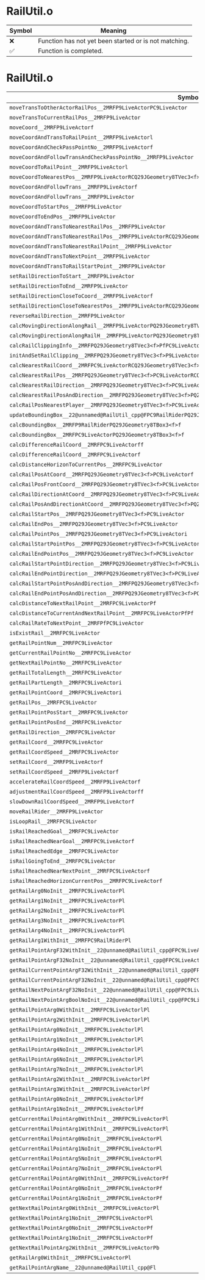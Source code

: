 # RailUtil.o
| Symbol | Meaning 
| ------------- | ------------- 
| :x: | Function has not yet been started or is not matching. 
| :white_check_mark: | Function is completed. 


# RailUtil.o
| Symbol | Decompiled? |
| ------------- | ------------- |
| `moveTransToOtherActorRailPos__2MRFP9LiveActorPC9LiveActor` | :x: |
| `moveTransToCurrentRailPos__2MRFP9LiveActor` | :x: |
| `moveCoord__2MRFP9LiveActorf` | :x: |
| `moveCoordAndTransToRailPoint__2MRFP9LiveActorl` | :x: |
| `moveCoordAndCheckPassPointNo__2MRFP9LiveActorf` | :x: |
| `moveCoordAndFollowTransAndCheckPassPointNo__2MRFP9LiveActor` | :x: |
| `moveCoordToRailPoint__2MRFP9LiveActorl` | :x: |
| `moveCoordToNearestPos__2MRFP9LiveActorRCQ29JGeometry8TVec3<f>` | :x: |
| `moveCoordAndFollowTrans__2MRFP9LiveActorf` | :x: |
| `moveCoordAndFollowTrans__2MRFP9LiveActor` | :x: |
| `moveCoordToStartPos__2MRFP9LiveActor` | :x: |
| `moveCoordToEndPos__2MRFP9LiveActor` | :x: |
| `moveCoordAndTransToNearestRailPos__2MRFP9LiveActor` | :x: |
| `moveCoordAndTransToNearestRailPos__2MRFP9LiveActorRCQ29JGeometry8TVec3<f>` | :x: |
| `moveCoordAndTransToNearestRailPoint__2MRFP9LiveActor` | :x: |
| `moveCoordAndTransToNextPoint__2MRFP9LiveActor` | :x: |
| `moveCoordAndTransToRailStartPoint__2MRFP9LiveActor` | :x: |
| `setRailDirectionToStart__2MRFP9LiveActor` | :x: |
| `setRailDirectionToEnd__2MRFP9LiveActor` | :x: |
| `setRailDirectionCloseToCoord__2MRFP9LiveActorf` | :x: |
| `setRailDirectionCloseToNearestPos__2MRFP9LiveActorRCQ29JGeometry8TVec3<f>` | :x: |
| `reverseRailDirection__2MRFP9LiveActor` | :x: |
| `calcMovingDirectionAlongRail__2MRFP9LiveActorPQ29JGeometry8TVec3<f>RCQ29JGeometry8TVec3<f>fbPb` | :x: |
| `calcMovingDirectionAlongRailH__2MRFP9LiveActorPQ29JGeometry8TVec3<f>RCQ29JGeometry8TVec3<f>fPb` | :x: |
| `calcRailClippingInfo__2MRFPQ29JGeometry8TVec3<f>PfPC9LiveActorff` | :x: |
| `initAndSetRailClipping__2MRFPQ29JGeometry8TVec3<f>P9LiveActorff` | :x: |
| `calcNearestRailCoord__2MRFPC9LiveActorRCQ29JGeometry8TVec3<f>` | :x: |
| `calcNearestRailPos__2MRFPQ29JGeometry8TVec3<f>PC9LiveActorRCQ29JGeometry8TVec3<f>` | :x: |
| `calcNearestRailDirection__2MRFPQ29JGeometry8TVec3<f>PC9LiveActorRCQ29JGeometry8TVec3<f>` | :x: |
| `calcNearestRailPosAndDirection__2MRFPQ29JGeometry8TVec3<f>PQ29JGeometry8TVec3<f>PC9LiveActorRCQ29JGeometry8TVec3<f>` | :x: |
| `calcRailPosNearestPlayer__2MRFPQ29JGeometry8TVec3<f>PC9LiveActor` | :x: |
| `updateBoundingBox__22@unnamed@RailUtil_cpp@FPC9RailRiderPQ29JGeometry8TBox3<f>` | :x: |
| `calcBoundingBox__2MRFP9RailRiderPQ29JGeometry8TBox3<f>f` | :x: |
| `calcBoundingBox__2MRFPC9LiveActorPQ29JGeometry8TBox3<f>f` | :x: |
| `calcDifferenceRailCoord__2MRFPC9LiveActorff` | :x: |
| `calcDifferenceRailCoord__2MRFPC9LiveActorf` | :x: |
| `calcDistanceHorizonToCurrentPos__2MRFPC9LiveActor` | :x: |
| `calcRailPosAtCoord__2MRFPQ29JGeometry8TVec3<f>PC9LiveActorf` | :x: |
| `calcRailPosFrontCoord__2MRFPQ29JGeometry8TVec3<f>PC9LiveActorf` | :x: |
| `calcRailDirectionAtCoord__2MRFPQ29JGeometry8TVec3<f>PC9LiveActorf` | :x: |
| `calcRailPosAndDirectionAtCoord__2MRFPQ29JGeometry8TVec3<f>PQ29JGeometry8TVec3<f>PC9LiveActorf` | :x: |
| `calcRailStartPos__2MRFPQ29JGeometry8TVec3<f>PC9LiveActor` | :x: |
| `calcRailEndPos__2MRFPQ29JGeometry8TVec3<f>PC9LiveActor` | :x: |
| `calcRailPointPos__2MRFPQ29JGeometry8TVec3<f>PC9LiveActori` | :x: |
| `calcRailStartPointPos__2MRFPQ29JGeometry8TVec3<f>PC9LiveActor` | :x: |
| `calcRailEndPointPos__2MRFPQ29JGeometry8TVec3<f>PC9LiveActor` | :x: |
| `calcRailStartPointDirection__2MRFPQ29JGeometry8TVec3<f>PC9LiveActor` | :x: |
| `calcRailEndPointDirection__2MRFPQ29JGeometry8TVec3<f>PC9LiveActor` | :x: |
| `calcRailStartPointPosAndDirection__2MRFPQ29JGeometry8TVec3<f>PQ29JGeometry8TVec3<f>PC9LiveActor` | :x: |
| `calcRailEndPointPosAndDirection__2MRFPQ29JGeometry8TVec3<f>PQ29JGeometry8TVec3<f>PC9LiveActor` | :x: |
| `calcDistanceToNextRailPoint__2MRFPC9LiveActorPf` | :x: |
| `calcDistanceToCurrentAndNextRailPoint__2MRFPC9LiveActorPfPf` | :x: |
| `calcRailRateToNextPoint__2MRFPfPC9LiveActor` | :x: |
| `isExistRail__2MRFPC9LiveActor` | :x: |
| `getRailPointNum__2MRFPC9LiveActor` | :x: |
| `getCurrentRailPointNo__2MRFPC9LiveActor` | :x: |
| `getNextRailPointNo__2MRFPC9LiveActor` | :x: |
| `getRailTotalLength__2MRFPC9LiveActor` | :x: |
| `getRailPartLength__2MRFPC9LiveActori` | :x: |
| `getRailPointCoord__2MRFPC9LiveActori` | :x: |
| `getRailPos__2MRFPC9LiveActor` | :x: |
| `getRailPointPosStart__2MRFPC9LiveActor` | :x: |
| `getRailPointPosEnd__2MRFPC9LiveActor` | :x: |
| `getRailDirection__2MRFPC9LiveActor` | :x: |
| `getRailCoord__2MRFPC9LiveActor` | :x: |
| `getRailCoordSpeed__2MRFPC9LiveActor` | :x: |
| `setRailCoord__2MRFP9LiveActorf` | :x: |
| `setRailCoordSpeed__2MRFP9LiveActorf` | :x: |
| `accelerateRailCoordSpeed__2MRFP9LiveActorf` | :x: |
| `adjustmentRailCoordSpeed__2MRFP9LiveActorff` | :x: |
| `slowDownRailCoordSpeed__2MRFP9LiveActorf` | :x: |
| `moveRailRider__2MRFP9LiveActor` | :x: |
| `isLoopRail__2MRFPC9LiveActor` | :x: |
| `isRailReachedGoal__2MRFPC9LiveActor` | :x: |
| `isRailReachedNearGoal__2MRFPC9LiveActorf` | :x: |
| `isRailReachedEdge__2MRFPC9LiveActor` | :x: |
| `isRailGoingToEnd__2MRFPC9LiveActor` | :x: |
| `isRailReachedNearNextPoint__2MRFPC9LiveActorf` | :x: |
| `isRailReachedHorizonCurrentPos__2MRFPC9LiveActorf` | :x: |
| `getRailArg0NoInit__2MRFPC9LiveActorPl` | :x: |
| `getRailArg1NoInit__2MRFPC9LiveActorPl` | :x: |
| `getRailArg2NoInit__2MRFPC9LiveActorPl` | :x: |
| `getRailArg3NoInit__2MRFPC9LiveActorPl` | :x: |
| `getRailArg4NoInit__2MRFPC9LiveActorPl` | :x: |
| `getRailArg1WithInit__2MRFPC9RailRiderPl` | :x: |
| `getRailPointArgF32WithInit__22@unnamed@RailUtil_cpp@FPC9LiveActorllPf` | :x: |
| `getRailPointArgF32NoInit__22@unnamed@RailUtil_cpp@FPC9LiveActorllPf` | :x: |
| `getRailCurrentPointArgF32WithInit__22@unnamed@RailUtil_cpp@FPC9LiveActorlPf` | :x: |
| `getRailCurrentPointArgF32NoInit__22@unnamed@RailUtil_cpp@FPC9LiveActorlPf` | :x: |
| `getRailNextPointArgF32NoInit__22@unnamed@RailUtil_cpp@FPC9LiveActorlPf` | :x: |
| `getRailNextPointArgBoolNoInit__22@unnamed@RailUtil_cpp@FPC9LiveActorlPb` | :x: |
| `getRailPointArg0WithInit__2MRFPC9LiveActorlPl` | :x: |
| `getRailPointArg2WithInit__2MRFPC9LiveActorlPl` | :x: |
| `getRailPointArg0NoInit__2MRFPC9LiveActorlPl` | :x: |
| `getRailPointArg1NoInit__2MRFPC9LiveActorlPl` | :x: |
| `getRailPointArg4NoInit__2MRFPC9LiveActorlPl` | :x: |
| `getRailPointArg6NoInit__2MRFPC9LiveActorlPl` | :x: |
| `getRailPointArg7NoInit__2MRFPC9LiveActorlPl` | :x: |
| `getRailPointArg2WithInit__2MRFPC9LiveActorlPf` | :x: |
| `getRailPointArg3WithInit__2MRFPC9LiveActorlPf` | :x: |
| `getRailPointArg0NoInit__2MRFPC9LiveActorlPf` | :x: |
| `getRailPointArg1NoInit__2MRFPC9LiveActorlPf` | :x: |
| `getCurrentRailPointArg0WithInit__2MRFPC9LiveActorPl` | :x: |
| `getCurrentRailPointArg1WithInit__2MRFPC9LiveActorPl` | :x: |
| `getCurrentRailPointArg0NoInit__2MRFPC9LiveActorPl` | :x: |
| `getCurrentRailPointArg1NoInit__2MRFPC9LiveActorPl` | :x: |
| `getCurrentRailPointArg5NoInit__2MRFPC9LiveActorPl` | :x: |
| `getCurrentRailPointArg7NoInit__2MRFPC9LiveActorPl` | :x: |
| `getCurrentRailPointArg0WithInit__2MRFPC9LiveActorPf` | :x: |
| `getCurrentRailPointArg0NoInit__2MRFPC9LiveActorPf` | :x: |
| `getCurrentRailPointArg1NoInit__2MRFPC9LiveActorPf` | :x: |
| `getNextRailPointArg0WithInit__2MRFPC9LiveActorPl` | :x: |
| `getNextRailPointArg1NoInit__2MRFPC9LiveActorPl` | :x: |
| `getNextRailPointArg0NoInit__2MRFPC9LiveActorPf` | :x: |
| `getNextRailPointArg1NoInit__2MRFPC9LiveActorPf` | :x: |
| `getNextRailPointArg2WithInit__2MRFPC9LiveActorPb` | :x: |
| `getRailArg0WithInit__2MRFPC9LiveActorPl` | :x: |
| `getRailPointArgName__22@unnamed@RailUtil_cpp@Fl` | :x: |
